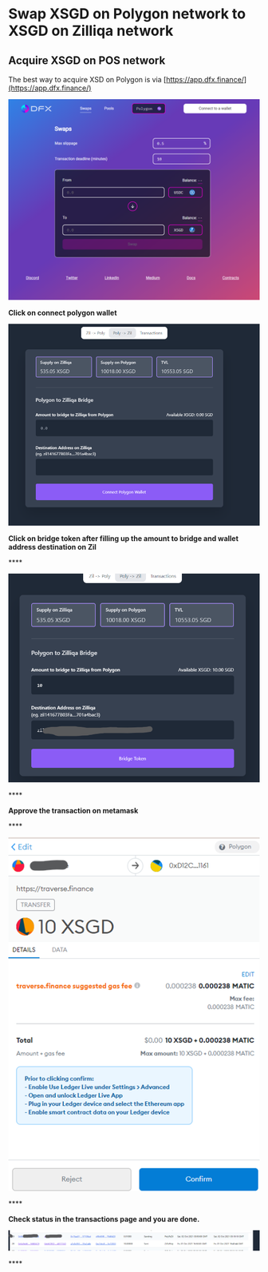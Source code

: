 # Swap XSGD on Polygon network to XSGD on Zilliqa network

## Acquire XSGD on POS network 

The best way to acquire XSD on Polygon is via [https://app.dfx.finance/](https://app.dfx.finance/) 

![](../.gitbook/assets/image%20%283%29.png)

**Click on connect polygon wallet**

![](../.gitbook/assets/image%20%281%29.png)

**Click on bridge token after filling up the amount to bridge and wallet address destination on Zil**

\*\*\*\*

![](../.gitbook/assets/image%20%2818%29.png)

\*\*\*\*

**Approve the transaction on metamask**

\*\*\*\*

![](../.gitbook/assets/image%20%2813%29.png)

\*\*\*\*

**Check status in the transactions page and you are done.**

![](../.gitbook/assets/image%20%2811%29.png)



\*\*\*\*



